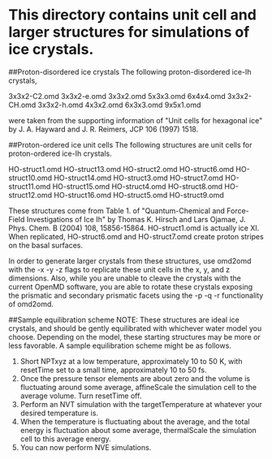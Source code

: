 # This directory contains unit cell and larger structures for simulations of ice crystals.

##Proton-disordered ice crystals
The following proton-disordered ice-Ih crystals,

3x3x2-C2.omd	3x3x2-e.omd	3x3x2.omd	5x3x3.omd	6x4x4.omd
3x3x2-CH.omd	3x3x2-h.omd	4x3x2.omd	6x3x3.omd	9x5x1.omd

were taken from the supporting information of "Unit cells for hexagonal ice" by J. A. Hayward and J. R. Reimers, JCP 106 (1997) 1518.

##Proton-ordered ice unit cells
The following structures are unit cells for proton-ordered ice-Ih crystals.

HO-struct1.omd		    HO-struct13.omd		HO-struct2.omd		HO-struct6.omd
HO-struct10.omd		HO-struct14.omd		HO-struct3.omd		HO-struct7.omd
HO-struct11.omd		HO-struct15.omd		HO-struct4.omd		HO-struct8.omd
HO-struct12.omd		HO-struct16.omd		HO-struct5.omd		HO-struct9.omd

These structures come from Table 1. of "Quantum-Chemical and Force-Field Investigations of Ice Ih" by Thomas K. Hirsch and Lars Ojamae, J. Phys. Chem. B (2004) 108, 15856-15864.
HO-struct1.omd	is actually ice XI. When replicated, HO-struct6.omd and HO-struct7.omd create proton stripes on the basal surfaces. 

In order to generate larger crystals from these structures, use omd2omd with the -x -y -z flags to replicate these unit cells in the x, y, and z dimensions. Also, while you are unable to cleave the crystals with the current OpenMD software, you are able to rotate these crystals exposing the prismatic and secondary prismatic facets using the -p -q -r functionality of omd2omd.

##Sample equilibration scheme
NOTE:
These structures are ideal ice crystals, and should be gently equilibrated with whichever water model you choose. Depending on the model, these starting structures may be more or less favorable. A sample equilibration scheme might be as follows.

1. Short NPTxyz at a low temperature, approximately 10 to 50 K, with resetTime set to a small time, approximately 10 to 50 fs.
2. Once the pressure tensor elements are about zero and the volume is fluctuating around some average, affineScale the simulation cell to the average volume. Turn resetTime off.
3. Perform an NVT simulation with the targetTemperature at whatever your desired temperature is.
4. When the temperature is fluctuating about the average, and the total energy is fluctuation about some average, thermalScale the simulation cell to this average energy.
5. You can now perform NVE simulations.
